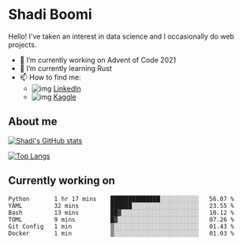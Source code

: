 # Shadi Boomi

Hello! I've taken an interest in data science and I occasionally do web projects.

- 🔭 I’m currently working on Advent of Code 2021
- 🌱 I’m currently learning Rust
- 📫 How to find me: 
  - ![img](https://www.linkedin.com/favicon.ico) [LinkedIn](https://www.linkedin.com/in/shadiboomi/)
  - ![img](https://www.kaggle.com/static/images/favicon.ico) [Kaggle](https://www.kaggle.com/sboomi)

##  About me

[![Shadi's GitHub stats](https://github-readme-stats.vercel.app/api?username=sboomi&show_icons=true&theme=radical)](https://github.com/anuraghazra/github-readme-stats)

[![Top Langs](https://github-readme-stats.vercel.app/api/top-langs/?username=sboomi&layout=compact&theme=default)](https://github.com/anuraghazra/github-readme-stats)

## Currently working on

<!--START_SECTION:waka-->

```text
Python       1 hr 17 mins    ██████████████░░░░░░░░░░░   56.07 %
YAML         32 mins         ██████░░░░░░░░░░░░░░░░░░░   23.55 %
Bash         13 mins         ██▓░░░░░░░░░░░░░░░░░░░░░░   10.12 %
TOML         9 mins          █▓░░░░░░░░░░░░░░░░░░░░░░░   07.26 %
Git Config   1 min           ▒░░░░░░░░░░░░░░░░░░░░░░░░   01.43 %
Docker       1 min           ▒░░░░░░░░░░░░░░░░░░░░░░░░   01.03 %
```

<!--END_SECTION:waka-->
